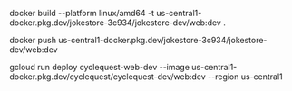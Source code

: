 docker build --platform linux/amd64 -t us-central1-docker.pkg.dev/jokestore-3c934/jokestore-dev/web:dev .

docker push us-central1-docker.pkg.dev/jokestore-3c934/jokestore-dev/web:dev

gcloud run deploy cyclequest-web-dev --image us-central1-docker.pkg.dev/cyclequest/cyclequest-dev/web:dev --region us-central1